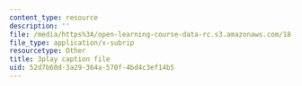 ```yaml
---
content_type: resource
description: ''
file: /media/https%3A/open-learning-course-data-rc.s3.amazonaws.com/18-06sc-linear-algebra-fall-2011/52d7b60d3a29364a570f4bd4c3ef14b5_TSdXJw83kyA.srt
file_type: application/x-subrip
resourcetype: Other
title: 3play caption file
uid: 52d7b60d-3a29-364a-570f-4bd4c3ef14b5
---
```

